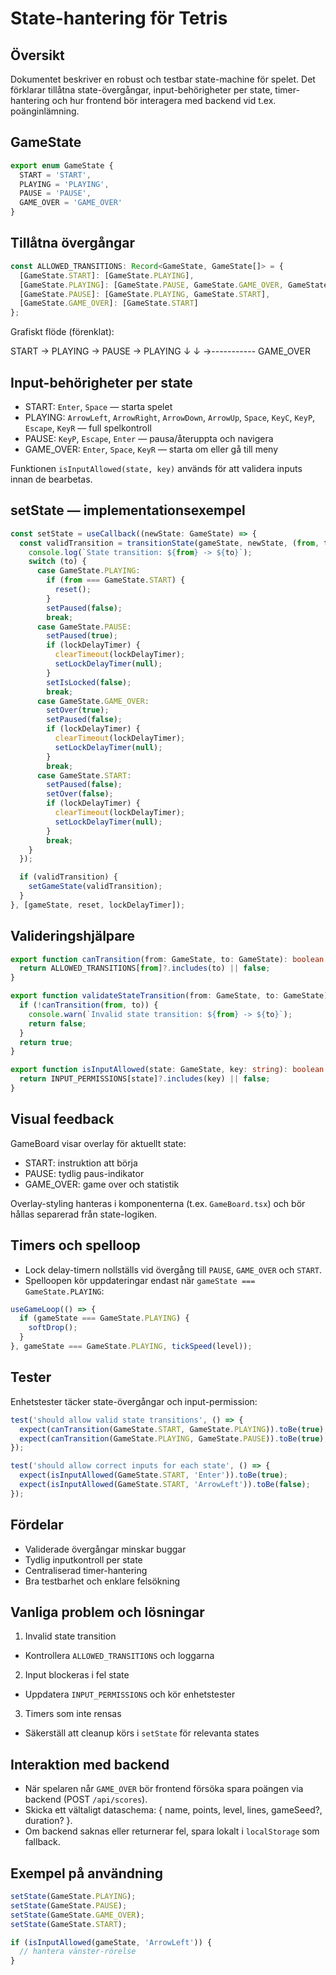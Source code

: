 # State-hantering för Tetris

<!-- Kommentar: Denna fil beskriver frontendens state machine, dess övergångar och hur timers/input hanteras. -->

## Översikt

Dokumentet beskriver en robust och testbar state-machine för spelet. Det förklarar tillåtna state-övergångar, input-behörigheter per state, timer-hantering och hur frontend bör interagera med backend vid t.ex. poänginlämning.

## GameState

```typescript
export enum GameState {
  START = 'START',
  PLAYING = 'PLAYING',
  PAUSE = 'PAUSE',
  GAME_OVER = 'GAME_OVER'
}
```

<!-- Kommentar: Håll enumen oförändrad så att komponenter och tester kan dela typen. -->

## Tillåtna övergångar

```typescript
const ALLOWED_TRANSITIONS: Record<GameState, GameState[]> = {
  [GameState.START]: [GameState.PLAYING],
  [GameState.PLAYING]: [GameState.PAUSE, GameState.GAME_OVER, GameState.START],
  [GameState.PAUSE]: [GameState.PLAYING, GameState.START],
  [GameState.GAME_OVER]: [GameState.START]
};
```

Grafiskt flöde (förenklat):

START → PLAYING → PAUSE → PLAYING
  ↓                ↓
  →----------- GAME_OVER

<!-- Kommentar: Ändra ALLOWED_TRANSITIONS om nya navigationsvägar behövs (t.ex. direkt avslut). -->

## Input-behörigheter per state

- START: `Enter`, `Space` — starta spelet
- PLAYING: `ArrowLeft`, `ArrowRight`, `ArrowDown`, `ArrowUp`, `Space`, `KeyC`, `KeyP`, `Escape`, `KeyR` — full spelkontroll
- PAUSE: `KeyP`, `Escape`, `Enter` — pausa/återuppta och navigera
- GAME_OVER: `Enter`, `Space`, `KeyR` — starta om eller gå till meny

Funktionen `isInputAllowed(state, key)` används för att validera inputs innan de bearbetas.

## setState — implementationsexempel

```typescript
const setState = useCallback((newState: GameState) => {
  const validTransition = transitionState(gameState, newState, (from, to) => {
    console.log(`State transition: ${from} -> ${to}`);
    switch (to) {
      case GameState.PLAYING:
        if (from === GameState.START) {
          reset();
        }
        setPaused(false);
        break;
      case GameState.PAUSE:
        setPaused(true);
        if (lockDelayTimer) {
          clearTimeout(lockDelayTimer);
          setLockDelayTimer(null);
        }
        setIsLocked(false);
        break;
      case GameState.GAME_OVER:
        setOver(true);
        setPaused(false);
        if (lockDelayTimer) {
          clearTimeout(lockDelayTimer);
          setLockDelayTimer(null);
        }
        break;
      case GameState.START:
        setPaused(false);
        setOver(false);
        if (lockDelayTimer) {
          clearTimeout(lockDelayTimer);
          setLockDelayTimer(null);
        }
        break;
    }
  });

  if (validTransition) {
    setGameState(validTransition);
  }
}, [gameState, reset, lockDelayTimer]);
```

<!-- Kommentar: setState centraliserar timers och side-effects så att komponenterna förblir rena. -->

## Valideringshjälpare

```typescript
export function canTransition(from: GameState, to: GameState): boolean {
  return ALLOWED_TRANSITIONS[from]?.includes(to) || false;
}

export function validateStateTransition(from: GameState, to: GameState): boolean {
  if (!canTransition(from, to)) {
    console.warn(`Invalid state transition: ${from} -> ${to}`);
    return false;
  }
  return true;
}

export function isInputAllowed(state: GameState, key: string): boolean {
  return INPUT_PERMISSIONS[state]?.includes(key) || false;
}
```

## Visual feedback

GameBoard visar overlay för aktuellt state:

- START: instruktion att börja
- PAUSE: tydlig paus-indikator
- GAME_OVER: game over och statistik

Overlay-styling hanteras i komponenterna (t.ex. `GameBoard.tsx`) och bör hållas separerad från state-logiken.

## Timers och spelloop

- Lock delay-timern nollställs vid övergång till `PAUSE`, `GAME_OVER` och `START`.
- Spelloopen kör uppdateringar endast när `gameState === GameState.PLAYING`:

```typescript
useGameLoop(() => {
  if (gameState === GameState.PLAYING) {
    softDrop();
  }
}, gameState === GameState.PLAYING, tickSpeed(level));
```

## Tester

Enhetstester täcker state-övergångar och input-permission:

```typescript
test('should allow valid state transitions', () => {
  expect(canTransition(GameState.START, GameState.PLAYING)).toBe(true);
  expect(canTransition(GameState.PLAYING, GameState.PAUSE)).toBe(true);
});

test('should allow correct inputs for each state', () => {
  expect(isInputAllowed(GameState.START, 'Enter')).toBe(true);
  expect(isInputAllowed(GameState.START, 'ArrowLeft')).toBe(false);
});
```

## Fördelar

- Validerade övergångar minskar buggar
- Tydlig inputkontroll per state
- Centraliserad timer-hantering
- Bra testbarhet och enklare felsökning

## Vanliga problem och lösningar

1) Invalid state transition
- Kontrollera `ALLOWED_TRANSITIONS` och loggarna

2) Input blockeras i fel state
- Uppdatera `INPUT_PERMISSIONS` och kör enhetstester

3) Timers som inte rensas
- Säkerställ att cleanup körs i `setState` för relevanta states

## Interaktion med backend

- När spelaren når `GAME_OVER` bör frontend försöka spara poängen via backend (POST `/api/scores`).
- Skicka ett vältaligt dataschema: { name, points, level, lines, gameSeed?, duration? }.
- Om backend saknas eller returnerar fel, spara lokalt i `localStorage` som fallback.

<!-- Kommentar: Se även `frontend/COMPONENTS_README.md` för hur GameOver-komponenten hanterar sparning och återkoppling. -->

## Exempel på användning

```typescript
setState(GameState.PLAYING);
setState(GameState.PAUSE);
setState(GameState.GAME_OVER);
setState(GameState.START);
```

```typescript
if (isInputAllowed(gameState, 'ArrowLeft')) {
  // hantera vänster-rörelse
}
```

<!-- Kommentar: Behöver du att jag lägger till specifika tester eller justerar INPUT_PERMISSIONS? -->
